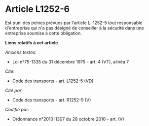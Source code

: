 # Article L1252-6

Est puni des peines prévues par l'article L. 1252-5 tout responsable d'entreprise qui n'a pas désigné de conseiller à la
sécurité dans une entreprise soumise à cette obligation.

**Liens relatifs à cet article**

_Anciens textes_:

  - Loi n°75-1335 du 31 décembre 1975 - art. 4 (VT), alinéa 7

_Cite_:

  - Code des transports - art. L1252-5 (VD)

_Cité par_:

  - Code des transports - art. R1252-9 (V)

_Codifié par_:

  - Ordonnance n°2010-1307 du 28 octobre 2010 - art. (V)
